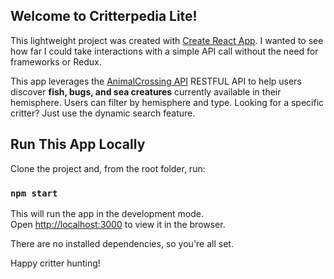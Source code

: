 ## Welcome to Critterpedia Lite! ##

This lightweight project was created with [Create React App](https://github.com/facebook/create-react-app).
I wanted to see how far I could take interactions with a simple API call without the need for frameworks or Redux.

This app leverages the [AnimalCrossing API](http://acnhapi.com/) RESTFUL API to help users discover **fish, bugs, and sea creatures** currently available in their hemisphere. Users can filter by hemisphere and type. Looking for a specific critter? Just use the dynamic search feature. 

## Run This App Locally

Clone the project and, from the root folder, run: 
### `npm start`

This will run the app in the development mode.<br />
Open [http://localhost:3000](http://localhost:3000) to view it in the browser.

There are no installed dependencies, so you're all set.


Happy critter hunting!